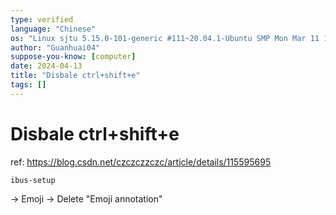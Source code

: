 ```yaml
---
type: verified
language: "Chinese"
os: "Linux sjtu 5.15.0-101-generic #111~20.04.1-Ubuntu SMP Mon Mar 11 15:44:43 UTC 2024 x86_64 x86_64 x86_64 GNU/Linux"
author: "Guanhuai04"
suppose-you-know: [computer]
date: 2024-04-13
title: "Disbale ctrl+shift+e"
tags: []
---
```


# Disbale ctrl+shift+e

ref: https://blog.csdn.net/czczczzczc/article/details/115595695

```
ibus-setup
```

-> Emoji -> Delete "Emoji annotation"

